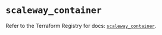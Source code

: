 # `scaleway_container`

Refer to the Terraform Registry for docs: [`scaleway_container`](https://registry.terraform.io/providers/scaleway/scaleway/2.42.1/docs/resources/container).
